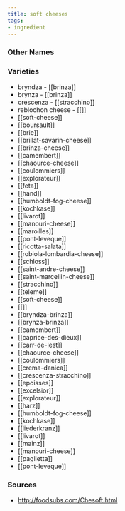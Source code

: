 ```yaml
---
title: soft cheeses
tags:
- ingredient
---
```



### Other Names


### Varieties

* bryndza - [[brinza]]
* brynza - [[brinza]]
* crescenza - [[stracchino]]
* reblochon cheese - [[]]
* [[soft-cheese]]
* [[boursault]]
* [[brie]]
* [[brillat-savarin-cheese]]
* [[brinza-cheese]]
* [[camembert]]
* [[chaource-cheese]]
* [[coulommiers]]
* [[explorateur]]
* [[feta]]
* [[hand]]
* [[humboldt-fog-cheese]]
* [[kochkase]]
* [[livarot]]
* [[manouri-cheese]]
* [[maroilles]]
* [[pont-leveque]]
* [[ricotta-salata]]
* [[robiola-lombardia-cheese]]
* [[schloss]]
* [[saint-andre-cheese]]
* [[saint-marcellin-cheese]]
* [[stracchino]]
* [[teleme]]
* [[soft-cheese]]
* [[]]
* [[bryndza-brinza]]
* [[brynza-brinza]]
* [[camembert]]
* [[caprice-des-dieux]]
* [[carr-de-lest]]
* [[chaource-cheese]]
* [[coulommiers]]
* [[crema-danica]]
* [[crescenza-stracchino]]
* [[epoisses]]
* [[excelsior]]
* [[explorateur]]
* [[harz]]
* [[humboldt-fog-cheese]]
* [[kochkase]]
* [[liederkranz]]
* [[livarot]]
* [[mainz]]
* [[manouri-cheese]]
* [[paglietta]]
* [[pont-leveque]]

### Sources
* http://foodsubs.com/Chesoft.html
